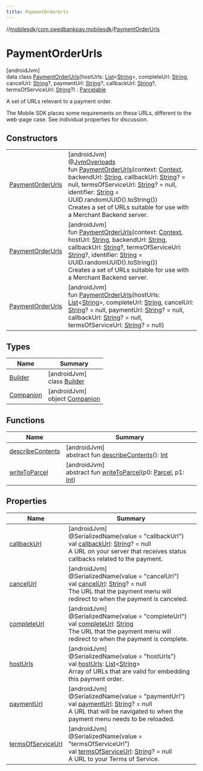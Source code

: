 ```yaml
---
title: PaymentOrderUrls
---
```

//[mobilesdk](../../../index.html)/[com.swedbankpay.mobilesdk](../index.html)/[PaymentOrderUrls](index.html)



# PaymentOrderUrls



[androidJvm]\
data class [PaymentOrderUrls](index.html)(hostUrls: [List](https://kotlinlang.org/api/latest/jvm/stdlib/kotlin.collections/-list/index.html)&lt;[String](https://kotlinlang.org/api/latest/jvm/stdlib/kotlin/-string/index.html)&gt;, completeUrl: [String](https://kotlinlang.org/api/latest/jvm/stdlib/kotlin/-string/index.html), cancelUrl: [String](https://kotlinlang.org/api/latest/jvm/stdlib/kotlin/-string/index.html)?, paymentUrl: [String](https://kotlinlang.org/api/latest/jvm/stdlib/kotlin/-string/index.html)?, callbackUrl: [String](https://kotlinlang.org/api/latest/jvm/stdlib/kotlin/-string/index.html)?, termsOfServiceUrl: [String](https://kotlinlang.org/api/latest/jvm/stdlib/kotlin/-string/index.html)?) : [Parcelable](https://developer.android.com/reference/kotlin/android/os/Parcelable.html)

A set of URLs relevant to a payment order.



The Mobile SDK places some requirements on these URLs,  different to the web-page case. See individual properties for discussion.



## Constructors


| | |
|---|---|
| [PaymentOrderUrls](-payment-order-urls.html) | [androidJvm]<br>@[JvmOverloads](https://kotlinlang.org/api/latest/jvm/stdlib/kotlin.jvm/-jvm-overloads/index.html)<br>fun [PaymentOrderUrls](-payment-order-urls.html)(context: [Context](https://developer.android.com/reference/kotlin/android/content/Context.html), backendUrl: [String](https://kotlinlang.org/api/latest/jvm/stdlib/kotlin/-string/index.html), callbackUrl: [String](https://kotlinlang.org/api/latest/jvm/stdlib/kotlin/-string/index.html)? = null, termsOfServiceUrl: [String](https://kotlinlang.org/api/latest/jvm/stdlib/kotlin/-string/index.html)? = null, identifier: [String](https://kotlinlang.org/api/latest/jvm/stdlib/kotlin/-string/index.html) = UUID.randomUUID().toString())<br>Creates a set of URLs suitable for use with a Merchant Backend server. |
| [PaymentOrderUrls](-payment-order-urls.html) | [androidJvm]<br>fun [PaymentOrderUrls](-payment-order-urls.html)(context: [Context](https://developer.android.com/reference/kotlin/android/content/Context.html), hostUrl: [String](https://kotlinlang.org/api/latest/jvm/stdlib/kotlin/-string/index.html), backendUrl: [String](https://kotlinlang.org/api/latest/jvm/stdlib/kotlin/-string/index.html), callbackUrl: [String](https://kotlinlang.org/api/latest/jvm/stdlib/kotlin/-string/index.html)?, termsOfServiceUrl: [String](https://kotlinlang.org/api/latest/jvm/stdlib/kotlin/-string/index.html)?, identifier: [String](https://kotlinlang.org/api/latest/jvm/stdlib/kotlin/-string/index.html) = UUID.randomUUID().toString())<br>Creates a set of URLs suitable for use with a Merchant Backend server. |
| [PaymentOrderUrls](-payment-order-urls.html) | [androidJvm]<br>fun [PaymentOrderUrls](-payment-order-urls.html)(hostUrls: [List](https://kotlinlang.org/api/latest/jvm/stdlib/kotlin.collections/-list/index.html)&lt;[String](https://kotlinlang.org/api/latest/jvm/stdlib/kotlin/-string/index.html)&gt;, completeUrl: [String](https://kotlinlang.org/api/latest/jvm/stdlib/kotlin/-string/index.html), cancelUrl: [String](https://kotlinlang.org/api/latest/jvm/stdlib/kotlin/-string/index.html)? = null, paymentUrl: [String](https://kotlinlang.org/api/latest/jvm/stdlib/kotlin/-string/index.html)? = null, callbackUrl: [String](https://kotlinlang.org/api/latest/jvm/stdlib/kotlin/-string/index.html)? = null, termsOfServiceUrl: [String](https://kotlinlang.org/api/latest/jvm/stdlib/kotlin/-string/index.html)? = null) |


## Types


| Name | Summary |
|---|---|
| [Builder](-builder/index.html) | [androidJvm]<br>class [Builder](-builder/index.html) |
| [Companion](-companion/index.html) | [androidJvm]<br>object [Companion](-companion/index.html) |


## Functions


| Name | Summary |
|---|---|
| [describeContents](../-view-payment-order-info/index.html#-1578325224%2FFunctions%2F-1074806346) | [androidJvm]<br>abstract fun [describeContents](../-view-payment-order-info/index.html#-1578325224%2FFunctions%2F-1074806346)(): [Int](https://kotlinlang.org/api/latest/jvm/stdlib/kotlin/-int/index.html) |
| [writeToParcel](../-view-payment-order-info/index.html#-1754457655%2FFunctions%2F-1074806346) | [androidJvm]<br>abstract fun [writeToParcel](../-view-payment-order-info/index.html#-1754457655%2FFunctions%2F-1074806346)(p0: [Parcel](https://developer.android.com/reference/kotlin/android/os/Parcel.html), p1: [Int](https://kotlinlang.org/api/latest/jvm/stdlib/kotlin/-int/index.html)) |


## Properties


| Name | Summary |
|---|---|
| [callbackUrl](callback-url.html) | [androidJvm]<br>@SerializedName(value = "callbackUrl")<br>val [callbackUrl](callback-url.html): [String](https://kotlinlang.org/api/latest/jvm/stdlib/kotlin/-string/index.html)? = null<br>A URL on your server that receives status callbacks related to the payment. |
| [cancelUrl](cancel-url.html) | [androidJvm]<br>@SerializedName(value = "cancelUrl")<br>val [cancelUrl](cancel-url.html): [String](https://kotlinlang.org/api/latest/jvm/stdlib/kotlin/-string/index.html)? = null<br>The URL that the payment menu will redirect to when the payment is canceled. |
| [completeUrl](complete-url.html) | [androidJvm]<br>@SerializedName(value = "completeUrl")<br>val [completeUrl](complete-url.html): [String](https://kotlinlang.org/api/latest/jvm/stdlib/kotlin/-string/index.html)<br>The URL that the payment menu will redirect to when the payment is complete. |
| [hostUrls](host-urls.html) | [androidJvm]<br>@SerializedName(value = "hostUrls")<br>val [hostUrls](host-urls.html): [List](https://kotlinlang.org/api/latest/jvm/stdlib/kotlin.collections/-list/index.html)&lt;[String](https://kotlinlang.org/api/latest/jvm/stdlib/kotlin/-string/index.html)&gt;<br>Array of URLs that are valid for embedding this payment order. |
| [paymentUrl](payment-url.html) | [androidJvm]<br>@SerializedName(value = "paymentUrl")<br>val [paymentUrl](payment-url.html): [String](https://kotlinlang.org/api/latest/jvm/stdlib/kotlin/-string/index.html)? = null<br>A URL that will be navigated to when the payment menu needs to be reloaded. |
| [termsOfServiceUrl](terms-of-service-url.html) | [androidJvm]<br>@SerializedName(value = "termsOfServiceUrl")<br>val [termsOfServiceUrl](terms-of-service-url.html): [String](https://kotlinlang.org/api/latest/jvm/stdlib/kotlin/-string/index.html)? = null<br>A URL to your Terms of Service. |

